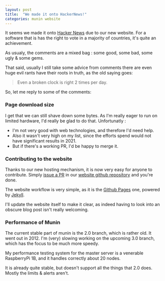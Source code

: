 ```yaml
---
layout: post
title:  "We made it onto HackerNews!"
categories: munin website
---
```


It seems we made it onto [Hacker News](https://news.ycombinator.com/item?id=26873260) due to our new website. For a software that is has the right to vote in a majority of countries, it's quite an achievement.

As usualy, the comments are a mixed bag : some good, some bad, some ugly & some gems.

That said, usually I still take some advice from comments there are even huge evil rants have their roots in truth, as the old saying goes:

> Even a broken clock is right 2 times per day.

So, let me reply to some of the comments: 

### Page download size

I get that we can still shave down some bytes. As I'm really eager to run on limited hardware, I'd really be glad to do that. 
Unfortunatly :

* I'm not very good with web technologies, and therefore I'd need help.
* Also it wasn't very high on my list, since the efforts spend would not have significant results in 2021.
* But if there's a working PR, I'd be happy to merge it.

### Contributing to the website

Thanks to our new hosting mechanism, it is now very easy for anyone to contribute.
Simply [issue a PR](https://github.com/munin-monitoring/munin-monitoring.github.io/pulls) in our 
[website github repository](https://github.com/munin-monitoring/munin-monitoring.github.io) and you're done.

The website workflow is very simple, as it is the [Github Pages](https://docs.github.com/en/pages/setting-up-a-github-pages-site-with-jekyll) one, 
powered by [Jekyll](https://jekyllrb.com).

I'll update the website itself to make it clear, as indeed having to look into an obscure blog post isn't really welcoming.

### Performance of Munin

The current stable part of munin is the 2.0 branch, which is rather old. It went out in 2012.
I'm (very) slowing working on the upcoming 3.0 branch, which has the focus to be much more speedy.

My performance testing system for the master server is a venerable RaspberryPi 1B, and it handles correctly about 20 nodes.

It is already quite stable, but doesn't support all the things that 2.0 does. Mostly the limits & alerts aren't. 
